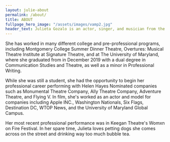 ```yaml
---
layout: julie-about
permalink: /about/
title: ABOUT
fullpage_hero_image: "/assets/images/vamp2.jpg"
header_text: Julieta Gozalo is an actor, singer, and musician from the Washington DC area. 
---
```

She has worked in many different college and pre-professional programs, including Montgomery College Summer Dinner Theatre, Overtures: Musical Theatre Institute at Signature Theatre, and at The University of Maryland, where she graduated from in December 2019 with a dual degree in Communication Studies and Theatre, as well as a minor in Professional Writing.

While she was still a student, she had the opportunity to begin her professional career performing with Helen Hayes Nominated companies such as Monumental Theatre Company, Ally Theatre Company, Adventure Theatre, and Flying V. In film, she's worked as an actor and model for companies including Apple INC., Washington Nationals, Six Flags, Destination DC, WTOP News, and the University of Maryland Global Campus.

Her most recent professional performance was in Keegan Theatre's Womxn on Fire Festival. In her spare time, Julieta loves petting dogs she comes across on the street and drinking way too much bubble tea.
